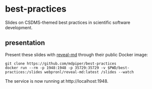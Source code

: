 # best-practices

Slides on CSDMS-themed best practices in scientific software development.

## presentation

Present these slides with [reveal-md](https://github.com/webpro/reveal-md) through their public Docker image:
```
git clone https://github.com/mdpiper/best-practices
docker run --rm -p 1948:1948 -p 35729:35729 -v $PWD/best-practices:/slides webpronl/reveal-md:latest /slides --watch
```
The service is now running at http://localhost:1948.
